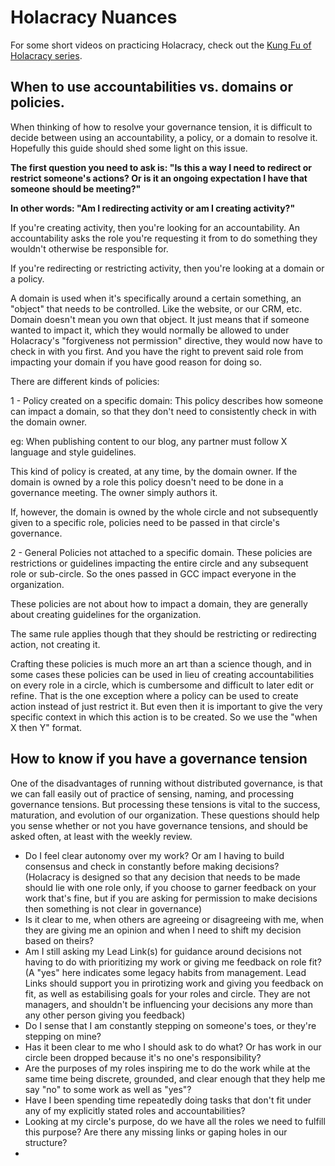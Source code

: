 # Holacracy Nuances

For some short videos on practicing Holacracy, check out the [Kung Fu of Holacracy series](http://www.livingorgs.com/holacracy-video1/).

## When to use accountabilities vs. domains or policies.

When thinking of how to resolve your governance tension, it is difficult to decide between using an accountability, a policy, or a domain to resolve it.  Hopefully this guide should shed some light on this issue.

**The first question you need to ask is: "Is this a way I need to redirect or restrict someone's actions? Or is it an ongoing expectation I have that someone should be meeting?"**

**In other words: "Am I redirecting activity or am I creating activity?"**

If you're creating activity, then you're looking for an accountability.  An accountability asks the role you're requesting it from to do something they wouldn't otherwise be responsible for.

If you're redirecting or restricting activity, then you're looking at a domain or a policy.

A domain is used when it's specifically around a certain something, an "object" that needs to be controlled.  Like the website, or our CRM, etc. Domain doesn't mean you own that object.  It just means that if someone wanted to impact it, which they would normally be allowed to under Holacracy's "forgiveness not permission" directive, they would now have to check in with you first.  And you have the right to prevent said role from impacting your domain if you have good reason for doing so.

There are different kinds of policies:

1 - Policy created on a specific domain:
This policy describes how someone can impact a domain, so that they don't need to consistently check in with the domain owner.

eg: When publishing content to our blog, any partner must follow X language and style guidelines.

This kind of policy is created, at any time, by the domain owner.  If the domain is owned by a role this policy doesn't need to be done in a governance meeting.  The owner simply authors it.  

If, however, the domain is owned by the whole circle and not subsequently given to a specific role, policies need to be passed in that circle's governance.

2 - General Policies not attached to a specific domain.
These policies are restrictions or guidelines impacting the entire circle and any subsequent role or sub-circle.  So the ones passed in GCC impact everyone in the organization.

These policies are not about how to impact a domain, they are generally about creating guidelines for the organization.

The same rule applies though that they should be restricting or redirecting action, not creating it.

Crafting these policies is much more an art than a science though, and in some cases these policies can be used in lieu of creating accountabilities on every role in a circle, which is cumbersome and difficult to later edit or refine.  That is the one exception where a policy can be used to create action instead of just restrict it.  But even then it is important to give the very specific context in which this action is to be created.  So we use the "when X then Y" format.

## How to know if you have a governance tension

One of the disadvantages of running without distributed governance, is that we can fall easily out of practice of sensing, naming, and processing governance tensions.  But processing these tensions is vital to the success, maturation, and evolution of our organization.  These questions should help you sense whether or not you have governance tensions, and should be asked often, at least with the weekly review.

- Do I feel clear autonomy over my work? Or am I having to build consensus and check in constantly before making decisions? (Holacracy is designed so that any decision that needs to be made should lie with one role only, if you choose to garner feedback on your work that's fine, but if you are asking for permission to make decisions then something is not clear in governance)
- Is it clear to me, when others are agreeing or disagreeing with me, when they are giving me an opinion and when I need to shift my decision based on theirs?
- Am I still asking my Lead Link(s) for guidance around decisions not having to do with prioritizing my work or giving me feedback on role fit? (A "yes" here indicates some legacy habits from management.  Lead Links should support you in prirotizing work and giving you feedback on fit, as well as estabilising goals for your roles and circle.  They are not managers, and shouldn't be influencing your decisions any more than any other person giving you feedback)
- Do I sense that I am constantly stepping on someone's toes, or they're stepping on mine?
- Has it been clear to me who I should ask to do what? Or has work in our circle been dropped because it's no one's responsibility?
- Are the purposes of my roles inspiring me to do the work while at the same time being discrete, grounded, and clear enough that they help me say "no" to some work as well as "yes"?
- Have I been spending time repeatedly doing tasks that don't fit under any of my explicitly stated roles and accountabilities?
- Looking at my circle's purpose, do we have all the roles we need to fulfill this purpose? Are there any missing links or gaping holes in our structure?
- 


